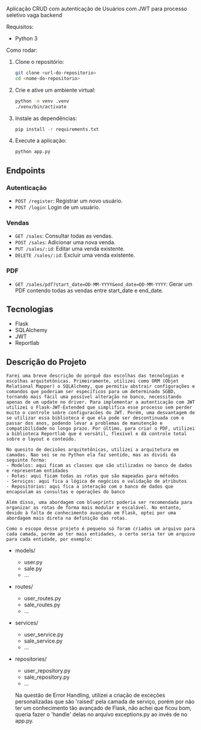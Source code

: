Aplicação CRUD com autenticação de Usuários com JWT para processo seletivo vaga backend

Requisitos:
- Python 3

Como rodar:

1. Clone o repositório:
    ```bash
    git clone <url-do-repositorio>
    cd <nome-do-repositorio>
    ```

2. Crie e ative um ambiente virtual:
    ```bash
    python -m venv .venv
    ./venv/bin/activate
    ```

3. Instale as dependências:
    ```bash
    pip install -r requirements.txt
    ```

4. Execute a aplicação:
    ```bash
    python app.py
    ```

## Endpoints

### Autenticação

- `POST /register`: Registrar um novo usuário.
- `POST /login`: Login de um usuário.

### Vendas

- `GET /sales`: Consultar todas as vendas.
- `POST /sales`: Adicionar uma nova venda.
- `PUT /sales/:id`: Editar uma venda existente.
- `DELETE /sales/:id`: Excluir uma venda existente.

### PDF

- `GET /sales/pdf?start_date=DD-MM-YYYY&end_date=DD-MM-YYYY`: Gerar um PDF contendo todas as vendas entre start_date e end_date.

## Tecnologias

- Flask
- SQLAlchemy
- JWT
- Reportlab

## Descrição do Projeto

    Farei uma breve descrição do porquê das escolhas das tecnologias e escolhas arquitetônicas. Primeiramente, utilizei como ORM (Objet Relational Mapper) o SQLAlchemy, que permitiu abstrair configurações e comandos que poderiam ser específicos para um determinado SGBD, tornando mais fácil uma possível alteração no banco, necessitando apenas de um update no driver. Para implementar a autenticação com JWT utilizei o Flask-JWT-Extended que simplifica esse processo sem perder muito o controle sobre configuracões do JWT. Porém, uma desvantagem de se utilizar essa biblioteca é que ela pode ser descontinuada com o passar dos anos, podendo levar a problemas de manutenção e compatibilidade no longo prazo. Por último, para criar o PDF, utilizei a biblioteca Reportlab que é versátil, flexível e dá controle total sobre o layout e conteúdo.

    No quesito de decisões arquitetônicas, utilizei a arquitetura em camadas. Nao sei se no Python ela faz sentido, mas as dividi da seguinte forma:
    - Modelos: aqui ficam as classes que são utilizadas no banco de dados e representam entidades
    - Rotas: aqui ficam todas as rotas que são mapeadas para métodos
    - Serviços: aqui fica a lógica de negócios e validação de atributos
    - Repositórios: aqui fica a interação com o banco de dados que encapsulam as consultas e operações do banco

    Além disso, uma abordagem com blueprints poderia ser recomendada para organizar as rotas de forma mais modular e escalável. No entanto, devido à falta de conhecimento avançado em Flask, optei por uma abordagem mais direta na definição das rotas.

    Como o escopo desse projeto é pequeno só foram criados um arquivo para cada camada, porém ao ter mais entidades, o certo seria ter um arquivo para cada entidade, por exemplo:

- models/
  - user.py
  - sale.py
  - ...
- routes/
  - user_routes.py
  - sale_routes.py
  - ...
- services/
  - user_service.py
  - sale_service.py
  - ...
- repositories/
  - user_repository.py
  - sale_repository.py
  - ...

  Na questão de Error Handling, utilizei a criação de exceções personalizadas que são 'raised' pela camada de serviço, porém por não ter um conhecimento tão avançado de Flask, não achei que ficou bom, queria fazer o 'handle' delas no arquivo exceptions.py ao invés de no app.py.